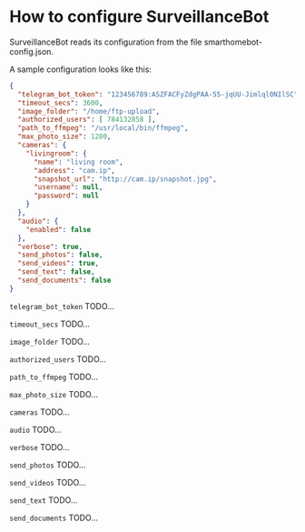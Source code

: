 # How to configure SurveillanceBot

SurveillanceBot reads its configuration from the file smarthomebot-config.json.

A sample configuration looks like this:

```JSON
{
  "telegram_bot_token": "123456789:ASZFACFyZdgPAA-55-jqUU-Jimlql0NIlSC",
  "timeout_secs": 3600,
  "image_folder": "/home/ftp-upload",
  "authorized_users": [ 784132858 ],
  "path_to_ffmpeg": "/usr/local/bin/ffmpeg",
  "max_photo_size": 1280,
  "cameras": {
    "livingroom": {
      "name": "living room",
      "address": "cam.ip",
      "snapshot_url": "http://cam.ip/snapshot.jpg",
      "username": null,
      "password": null
    }
  },
  "audio": {
    "enabled": false
  },
  "verbose": true,
  "send_photos": false,
  "send_videos": true,
  "send_text": false,
  "send_documents": false
}
```

`telegram_bot_token` TODO…

`timeout_secs` TODO…

`image_folder` TODO…

`authorized_users` TODO…

`path_to_ffmpeg` TODO…

`max_photo_size` TODO…

`cameras` TODO…

`audio` TODO…

`verbose` TODO…

`send_photos` TODO…

`send_videos` TODO…

`send_text` TODO…

`send_documents` TODO…
